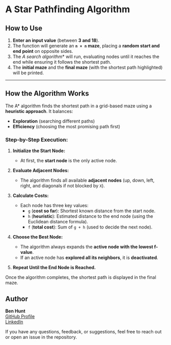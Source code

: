 # **A Star Pathfinding Algorithm**

## **How to Use**
1. **Enter an input value** (between **3 and 18**).  
2. The function will generate an **`n × n` maze**, placing a **random start and end point** on opposite sides.  
3. The **A* search algorithm** will run, evaluating nodes until it reaches the end while ensuring it follows the shortest path.  
4. The **initial maze** and the **final maze** (with the shortest path highlighted) will be printed.  

---

## **How the Algorithm Works**
The A* algorithm finds the shortest path in a grid-based maze using a **heuristic approach**. It balances:  
- **Exploration** (searching different paths)  
- **Efficiency** (choosing the most promising path first)  

### **Step-by-Step Execution:**
1. **Initialize the Start Node:**  
   - At first, the **start node** is the only active node.  

2. **Evaluate Adjacent Nodes:**  
   - The algorithm finds all available **adjacent nodes** (up, down, left, right, and diagonals if not blocked by `X`).  

3. **Calculate Costs:**  
   - Each node has three key values:  
     - `g` (**cost so far**): Shortest known distance from the start node.  
     - `h` (**heuristic**): Estimated distance to the end node (using the Euclidean distance formula).  
     - `f` (**total cost**): Sum of `g + h` (used to decide the next node).  

4. **Choose the Best Node:**  
   - The algorithm always expands the **active node with the lowest f-value**.  
   - If an active node has **explored all its neighbors**, it is **deactivated**.  

5. **Repeat Until the End Node is Reached.**  

Once the algorithm completes, the shortest path is displayed in the final maze.  

## Author

**Ben Hunt**  
[GitHub Profile](https://github.com/benhunt19)  
[LinkedIn](https://www.linkedin.com/in/benjaminrjhunt)

If you have any questions, feedback, or suggestions, feel free to reach out or open an issue in the repository.